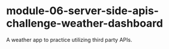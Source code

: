 # module-06-server-side-apis-challenge-weather-dashboard
A weather app to practice utilizing third party APIs.

